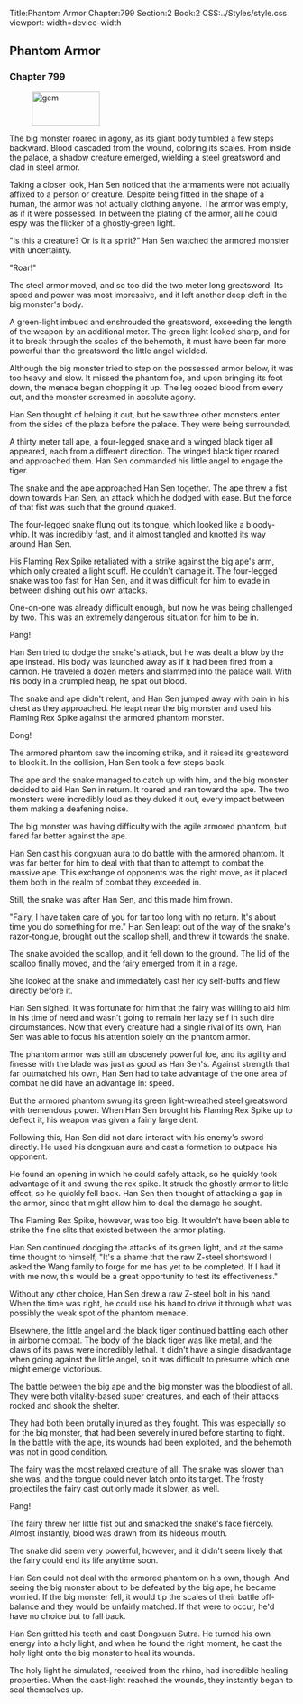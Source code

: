 Title:Phantom Armor 
Chapter:799 
Section:2 
Book:2 
CSS:../Styles/style.css 
viewport: width=device-width
  
## Phantom Armor
### Chapter 799 
<figure>
	<img src="../Images/gem.gif" alt="gem" id="gem" width="120" height="60" />
</figure>
  

  
  The big monster roared in agony, as its giant body tumbled a few steps backward. Blood cascaded from the wound, coloring its scales. From inside the palace, a shadow creature emerged, wielding a steel greatsword and clad in steel armor.

Taking a closer look, Han Sen noticed that the armaments were not actually affixed to a person or creature. Despite being fitted in the shape of a human, the armor was not actually clothing anyone. The armor was empty, as if it were possessed. In between the plating of the armor, all he could espy was the flicker of a ghostly-green light.

"Is this a creature? Or is it a spirit?" Han Sen watched the armored monster with uncertainty.

"Roar!"

The steel armor moved, and so too did the two meter long greatsword. Its speed and power was most impressive, and it left another deep cleft in the big monster's body.

A green-light imbued and enshrouded the greatsword, exceeding the length of the weapon by an additional meter. The green light looked sharp, and for it to break through the scales of the behemoth, it must have been far more powerful than the greatsword the little angel wielded.

Although the big monster tried to step on the possessed armor below, it was too heavy and slow. It missed the phantom foe, and upon bringing its foot down, the menace began chopping it up. The leg oozed blood from every cut, and the monster screamed in absolute agony.

Han Sen thought of helping it out, but he saw three other monsters enter from the sides of the plaza before the palace. They were being surrounded.

A thirty meter tall ape, a four-legged snake and a winged black tiger all appeared, each from a different direction. The winged black tiger roared and approached them. Han Sen commanded his little angel to engage the tiger.

The snake and the ape approached Han Sen together. The ape threw a fist down towards Han Sen, an attack which he dodged with ease. But the force of that fist was such that the ground quaked.

The four-legged snake flung out its tongue, which looked like a bloody-whip. It was incredibly fast, and it almost tangled and knotted its way around Han Sen.

His Flaming Rex Spike retaliated with a strike against the big ape's arm, which only created a light scuff. He couldn't damage it. The four-legged snake was too fast for Han Sen, and it was difficult for him to evade in between dishing out his own attacks.

One-on-one was already difficult enough, but now he was being challenged by two. This was an extremely dangerous situation for him to be in.

Pang!

Han Sen tried to dodge the snake's attack, but he was dealt a blow by the ape instead. His body was launched away as if it had been fired from a cannon. He traveled a dozen meters and slammed into the palace wall. With his body in a crumpled heap, he spat out blood.

The snake and ape didn't relent, and Han Sen jumped away with pain in his chest as they approached. He leapt near the big monster and used his Flaming Rex Spike against the armored phantom monster.

Dong!

The armored phantom saw the incoming strike, and it raised its greatsword to block it. In the collision, Han Sen took a few steps back.

The ape and the snake managed to catch up with him, and the big monster decided to aid Han Sen in return. It roared and ran toward the ape. The two monsters were incredibly loud as they duked it out, every impact between them making a deafening noise.

The big monster was having difficulty with the agile armored phantom, but fared far better against the ape.

Han Sen cast his dongxuan aura to do battle with the armored phantom. It was far better for him to deal with that than to attempt to combat the massive ape. This exchange of opponents was the right move, as it placed them both in the realm of combat they exceeded in.

Still, the snake was after Han Sen, and this made him frown.

"Fairy, I have taken care of you for far too long with no return. It's about time you do something for me." Han Sen leapt out of the way of the snake's razor-tongue, brought out the scallop shell, and threw it towards the snake.

The snake avoided the scallop, and it fell down to the ground. The lid of the scallop finally moved, and the fairy emerged from it in a rage.

She looked at the snake and immediately cast her icy self-buffs and flew directly before it.

Han Sen sighed. It was fortunate for him that the fairy was willing to aid him in his time of need and wasn't going to remain her lazy self in such dire circumstances. Now that every creature had a single rival of its own, Han Sen was able to focus his attention solely on the phantom armor.

The phantom armor was still an obscenely powerful foe, and its agility and finesse with the blade was just as good as Han Sen's. Against strength that far outmatched his own, Han Sen had to take advantage of the one area of combat he did have an advantage in: speed.

But the armored phantom swung its green light-wreathed steel greatsword with tremendous power. When Han Sen brought his Flaming Rex Spike up to deflect it, his weapon was given a fairly large dent.

Following this, Han Sen did not dare interact with his enemy's sword directly. He used his dongxuan aura and cast a formation to outpace his opponent.

He found an opening in which he could safely attack, so he quickly took advantage of it and swung the rex spike. It struck the ghostly armor to little effect, so he quickly fell back. Han Sen then thought of attacking a gap in the armor, since that might allow him to deal the damage he sought.

The Flaming Rex Spike, however, was too big. It wouldn't have been able to strike the fine slits that existed between the armor plating.

Han Sen continued dodging the attacks of its green light, and at the same time thought to himself, "It's a shame that the raw Z-steel shortsword I asked the Wang family to forge for me has yet to be completed. If I had it with me now, this would be a great opportunity to test its effectiveness."

Without any other choice, Han Sen drew a raw Z-steel bolt in his hand. When the time was right, he could use his hand to drive it through what was possibly the weak spot of the phantom menace.

Elsewhere, the little angel and the black tiger continued battling each other in airborne combat. The body of the black tiger was like metal, and the claws of its paws were incredibly lethal. It didn't have a single disadvantage when going against the little angel, so it was difficult to presume which one might emerge victorious.

The battle between the big ape and the big monster was the bloodiest of all. They were both vitality-based super creatures, and each of their attacks rocked and shook the shelter.

They had both been brutally injured as they fought. This was especially so for the big monster, that had been severely injured before starting to fight. In the battle with the ape, its wounds had been exploited, and the behemoth was not in good condition.

The fairy was the most relaxed creature of all. The snake was slower than she was, and the tongue could never latch onto its target. The frosty projectiles the fairy cast out only made it slower, as well.

Pang!

The fairy threw her little fist out and smacked the snake's face fiercely. Almost instantly, blood was drawn from its hideous mouth.

The snake did seem very powerful, however, and it didn't seem likely that the fairy could end its life anytime soon.

Han Sen could not deal with the armored phantom on his own, though. And seeing the big monster about to be defeated by the big ape, he became worried. If the big monster fell, it would tip the scales of their battle off-balance and they would be unfairly matched. If that were to occur, he'd have no choice but to fall back.

Han Sen gritted his teeth and cast Dongxuan Sutra. He turned his own energy into a holy light, and when he found the right moment, he cast the holy light onto the big monster to heal its wounds.

The holy light he simulated, received from the rhino, had incredible healing properties. When the cast-light reached the wounds, they instantly began to seal themselves up.

